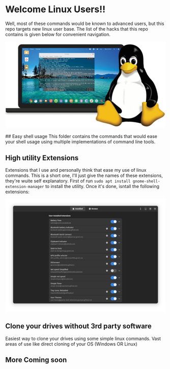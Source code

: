 # Welcome Linux Users!!
Well, most of these commands would be known to advanced users, but this repo targets new linux user base. The list of the hacks that this repo contains is given below for convenient navigation.

<p align="center">
  <img src="/assets/second.jpg" width="600"/>

</p>
## Easy shell usage
This folder contains the commands that would ease your shell usage using multiple implementations of command line tools.

## High utility Extensions
Extensions that I use and personally think that ease my use of linux commands.
This is a short one, I'll just give the names of these extensions, they're wuite self explanatory.
First of run `sudo apt install gnome-shell-extension-manager` to install the utility. Once it's done, isntall the following extensions:

<p align="center">
  <img src="/assets/extensions.png" width="600"/>

</p>


## Clone your drives without 3rd party software
Easiest way to clone your drives using some simple linux commands. Vast areas of use like direct cloning of your OS (Windows OR Linux)

## More Coming soon
